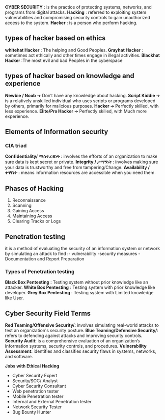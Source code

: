 **CYBER SECURITY** : is the practice of protecting systems, networks, and programs from digital attacks.
**Hacking** : referred to exploiting system vulnerabilities and compromising security controls to gain unauthorized access to the system.
**Hacker** : is a person who perform hacking.


## types of hacker based on ethics
**whitehat Hacker** : The helping and Good Peoples.
**Grayhat Hacker** : sometimes act ethically and other times engage in illegal activities.
**Blackhat Hacker** :The most evil and bad Peoples in the cyberspace

## types of hacker based on knowledge and experience
**Newbie / Noob** ➔ Don’t have any knowledge about hacking.
**Script Kiddie** ➔ is a relatively unskilled individual who uses scripts or programs developed by others, primarily for malicious purposes.
**Hacker** ➔ Perfectly skilled, with less experience.
**Elite/Pro Hacker** ➔ Perfectly skilled, with Much more experience.

## Elements of Information security
### CIA triad
**Confidentiality/ ሚስጥራዊነት** : involves the efforts of an organization to make sure data is kept secret or private.
**Integrity / ታማኝነት**  : involves making sure your data is trustworthy and free from tampering/Change. 
**Availability / ተገኝነት** : means information resources are accessible when you need them.


## Phases of Hacking 
1. Reconnaissance 
2. Scanning 
3. Gaining Access 
4. Maintaining Access 
5. Clearing Tracks or Logs

## Penetration testing
it  is a method of evaluating the security of an information system or network by simulating an attack to find :- vulnerability
            -security measures
            -Documentation and Report Preparation

### Types of Penetration testing
**Black Box Pentesting** : Testing system without prior knowledge like an attacker.
**White Box Pentesting** : Testing system with prior knowledge like developer.
**Grey Box Pentesting** : Testing system with Limited knowledge like User.

## Cyber Security Field Terms 
**Red Teaming/Offensive Security/**: involves simulating real-world attacks to test an organization's security posture. 
**Blue Teaming/Defensive Security/**:  refers to defending against attacks and improving security controls. 
**Security Audit**: is a comprehensive evaluation of an organization’s information systems, security controls, and procedures. 
 **Vulnerability Assessment**:   identifies and classifies security flaws in systems, networks, and software. 
 
  **Jobs with Ethical Hacking**
- Cyber Security Expert 
 - Security/SOC/ Analyst 
 - Cyber Security Consultant 
 - Web penetration tester 
 - Mobile Penetration tester 
 - Internal and External Penetration tester 
 - Network Security Tester 
 - Bug Bounty Hunter
